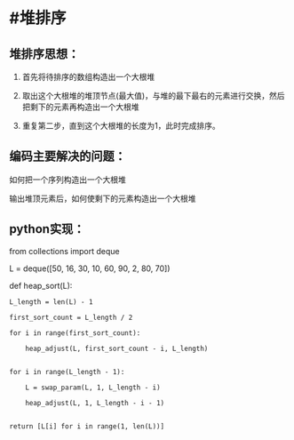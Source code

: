 #堆排序
========

堆排序思想：
---------

1. 首先将待排序的数组构造出一个大根堆

2. 取出这个大根堆的堆顶节点(最大值)，与堆的最下最右的元素进行交换，然后把剩下的元素再构造出一个大根堆

3. 重复第二步，直到这个大根堆的长度为1，此时完成排序。

编码主要解决的问题：
-----------------

如何把一个序列构造出一个大根堆

输出堆顶元素后，如何使剩下的元素构造出一个大根堆

python实现：
----------

from collections import deque

L = deque([50, 16, 30, 10, 60,  90,  2, 80, 70])

def heap_sort(L):

    L_length = len(L) - 1

    first_sort_count = L_length / 2
    
    for i in range(first_sort_count):
    
        heap_adjust(L, first_sort_count - i, L_length)
        

    for i in range(L_length - 1):
    
        L = swap_param(L, 1, L_length - i)
        
        heap_adjust(L, 1, L_length - i - 1)
        

    return [L[i] for i in range(1, len(L))]
    











